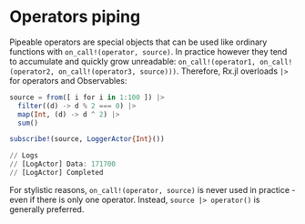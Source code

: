 # Operators piping

Pipeable operators are special objects that can be used like ordinary functions with
`on_call!(operator, source)`. In practice however they tend to accumulate and quickly grow unreadable: `on_call!(operator1, on_call!(operator2, on_call!(operator3, source)))`. Therefore, Rx.jl overloads `|>` for operators and Observables:

```julia
source = from([ i for i in 1:100 ]) |>
  filter((d) -> d % 2 === 0) |>
  map(Int, (d) -> d ^ 2) |>
  sum()

subscribe!(source, LoggerActor{Int}())

// Logs
// [LogActor] Data: 171700
// [LogActor] Completed
```

For stylistic reasons, `on_call!(operator, source)` is never used in practice - even if there is only one operator. Instead, `source |> operator()` is generally preferred.
